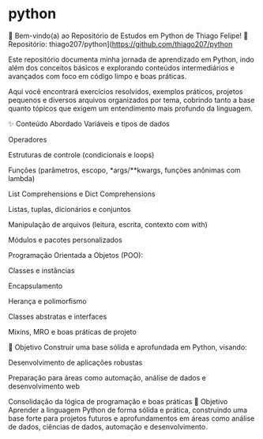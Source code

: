 # python
🐍 Bem-vindo(a) ao Repositório de Estudos em Python de Thiago Felipe!
📌 Repositório: thiago207/python](https://github.com/thiago207/python

Este repositório documenta minha jornada de aprendizado em Python, indo além dos conceitos básicos e explorando conteúdos intermediários e avançados com foco em código limpo e boas práticas.

Aqui você encontrará exercícios resolvidos, exemplos práticos, projetos pequenos e diversos arquivos organizados por tema, cobrindo tanto a base quanto tópicos que exigem um entendimento mais profundo da linguagem.

✨ Conteúdo Abordado
Variáveis e tipos de dados

Operadores

Estruturas de controle (condicionais e loops)

Funções (parâmetros, escopo, *args/**kwargs, funções anônimas com lambda)

List Comprehensions e Dict Comprehensions

Listas, tuplas, dicionários e conjuntos

Manipulação de arquivos (leitura, escrita, contexto com with)

Módulos e pacotes personalizados

Programação Orientada a Objetos (POO):

Classes e instâncias

Encapsulamento

Herança e polimorfismo

Classes abstratas e interfaces

Mixins, MRO e boas práticas de projeto
  

🚀 Objetivo
Construir uma base sólida e aprofundada em Python, visando:

Desenvolvimento de aplicações robustas

Preparação para áreas como automação, análise de dados e desenvolvimento web

Consolidação da lógica de programação e boas práticas
🚀 Objetivo
Aprender a linguagem Python de forma sólida e prática, construindo uma base forte para projetos futuros e aprofundamentos em áreas como análise de dados, ciências de dados, automação e desenvolvimento. 
